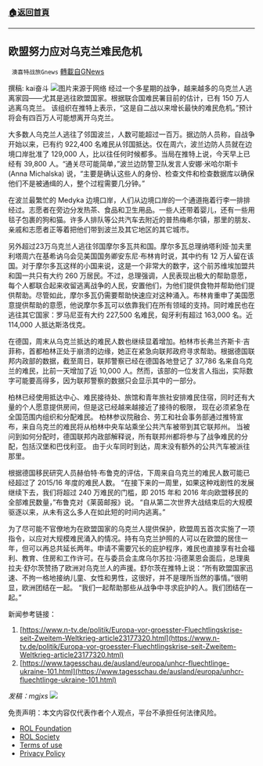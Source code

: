 ###  [:house:返回首頁](https://github.com/ourhimalayas/txt)
---


## 欧盟努力应对乌克兰难民危机
` 澳喜特战旅Gnews` [轉載自GNews](https://gnews.org/zh-hans/2119437/)

撰稿: kai奋斗
![](https://assets.gnews.org/wp-content/uploads/2022/03/701.png)图片来源于网络
经过一个多星期的战争，越来越多的乌克兰人逃离家园——尤其是逃往欧盟国家。根据联合国难民署目前的估计，已有 150 万人逃离乌克兰。 该组织在推特上表示，“这是自二战以来增长最快的难民危机。”预计将会有四百万人可能想离开乌克兰。

大多数人乌克兰人逃往了邻国波兰，人数可能超过一百万。据边防人员称，自战争开始以来，已有约 922,400 名难民从邻国抵达。仅在周六，波兰边防人员就在边境口岸批准了 129,000 人，比以往任何时候都多。当局在推特上说，今天早上已经有 39,800 人。“通关尽可能简单，”波兰边防警卫队发言人安娜·米哈尔斯卡 (Anna Michalska) 说，“主要是确认这些人的身份、检查文件和检查数据库以确保他们不是被通缉的人，整个过程需要几分钟。”

在波兰最繁忙的 Medyka 边境口岸，人们从边境口岸的一个通道拖着行李一排排经过。志愿者在旁边分发热茶、食品和卫生用品。一些人还带着婴儿，还有一些用毯子包裹的狗和猫。许多人排队等公共汽车去附近的普热梅希尔镇，那里的朋友、亲戚和志愿者正等着把他们带到波兰及其它地区的其它城市。

另外超过23万乌克​​兰人逃往邻国摩尔多瓦共和国。摩尔多瓦总理纳塔利娅·加夫里利塔周六在基希讷乌会见美国国务卿安东尼·布林肯时说，其中约有 12 万人留在该国。对于摩尔多瓦这样的小国来说，这是一个非常大的数字，这个前苏维埃加盟共和国一共只有大约 260 万居民。不过，总理强调，人民表现出极大的帮助意愿，每个人都联合起来收留逃离战争的人民，安置他们，为他们提供食物并帮助他们提供帮助。尽管如此，摩尔多瓦仍需要帮助快速应对这种涌入。布林肯重申了美国愿意提供帮助的意愿，他说摩尔多瓦可以依靠我们在所有领域的支持。同时难民也在逃往其它国家：罗马尼亚有大约 227,500 名难民，匈牙利有超过 163,000 名。近 114,000 人抵达斯洛伐克。

在德国，周末从乌克兰抵达的难民人数也继续显着增加。柏林市长弗兰齐斯卡·吉菲称，首都柏林正处于崩溃的边缘，她正在紧急向联邦政府寻求帮助。根据德国联邦内政部的数据，截至周日，联邦警察已经在德国各地登记了 37,786 名来自乌克兰的难民，比前一天增加了近 10,000 人。然而，该部的一位发言人指出，实际数字可能要高得多，因为联邦警察的数据只会显示其中的一部分。

柏林已经使用抵达中心、难民接待处、旅馆和青年旅社安排难民住宿，同时还有大量的个人愿意提供房间，但是这已经越来越接近了接待的极限， 现在必须紧急在全国范围内组织和分配难民。 柏林参议院融合、劳工和社会事务部通过推特宣布，来自乌克兰的难民将从柏林中央车站乘坐公共汽车被带到其它联邦州。 当被问到如何分配时，德国联邦内政部解释说，所有联邦州都将参与了战争难民的分配，包括汉堡和巴伐利亚。 由于火车同时到达，周末没有额外的公共汽车被派往那里。

根据德国移民研究人员赫伯特·布鲁克的评估，下周来自乌克兰的难民人数可能已经超过了 2015/16 年度的难民人数。 “在接下来的一周里，如果这种戏剧性的发展继续下去，我们将超过 240 万难民的门槛，即 2015 年和 2016 年向欧盟移民的全部难民数量，”布鲁克对《莱茵邮报》说。 “自从第二次世界大战结束后的大规模驱逐以来，从未有这么多人在如此短的时间内逃离。”

为了尽可能不官僚地为在欧盟国家的乌克兰人提供保护，欧盟周五首次实施了一项指令，以应对大规模难民涌入的情况。持有乌克兰护照的人可以在欧盟的居住一年，但可以再总共延长两年。申请不需要冗长的庇护程序，难民也直接享有社会福利、教育、住房和工作许可。在与委员会主席乌尔苏拉·冯德莱恩会面后，总理奥拉夫·舒尔茨赞扬了欧洲对乌克兰人的声援。舒尔茨在推特上说：“所有欧盟国家迅速、不拘一格地接纳儿童、女性和男性，这很好，并不是理所当然的事情。”很明显，欧洲团结在一起。 “我们一起帮助那些从战争中寻求庇护的人。我们团结在一起。”

新闻参考链接：

1. [https://www.n-tv.de/politik/Europa-vor-groesster-Fluechtlingskrise-seit-Zweitem-Weltkrieg-article23177320.html](https://www.n-tv.de/politik/Europa-vor-groesster-Fluechtlingskrise-seit-Zweitem-Weltkrieg-article23177320.html)
2. [https://www.tagesschau.de/ausland/europa/unhcr-fluechtlinge-ukraine-101.html](https://www.tagesschau.de/ausland/europa/unhcr-fluechtlinge-ukraine-101.html)


*发稿：mgjxs*
![](https://assets.gnews.org/wp-content/uploads/2022/03/TUBIAO-X.jpg)
 

免责声明：本文内容仅代表作者个人观点，平台不承担任何法律风险。

- [ROL Foundation](https://rolfoundation.org/)
- [ROL Society](https://rolsociety.org/)
- [Terms of use](https://gnews.org/terms-of-use-3/)
- [Privacy Policy](https://gnews.org/privacy-policy/)
